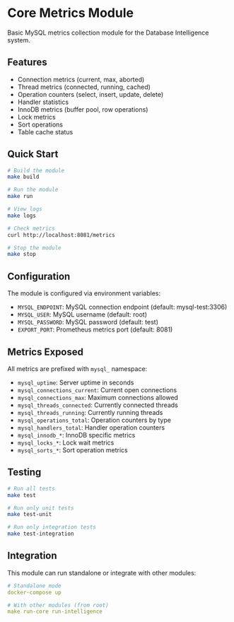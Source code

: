 # Core Metrics Module

Basic MySQL metrics collection module for the Database Intelligence system.

## Features

- Connection metrics (current, max, aborted)
- Thread metrics (connected, running, cached)
- Operation counters (select, insert, update, delete)
- Handler statistics
- InnoDB metrics (buffer pool, row operations)
- Lock metrics
- Sort operations
- Table cache status

## Quick Start

```bash
# Build the module
make build

# Run the module
make run

# View logs
make logs

# Check metrics
curl http://localhost:8081/metrics

# Stop the module
make stop
```

## Configuration

The module is configured via environment variables:

- `MYSQL_ENDPOINT`: MySQL connection endpoint (default: mysql-test:3306)
- `MYSQL_USER`: MySQL username (default: root)
- `MYSQL_PASSWORD`: MySQL password (default: test)
- `EXPORT_PORT`: Prometheus metrics port (default: 8081)

## Metrics Exposed

All metrics are prefixed with `mysql_` namespace:

- `mysql_uptime`: Server uptime in seconds
- `mysql_connections_current`: Current open connections
- `mysql_connections_max`: Maximum connections allowed
- `mysql_threads_connected`: Currently connected threads
- `mysql_threads_running`: Currently running threads
- `mysql_operations_total`: Operation counters by type
- `mysql_handlers_total`: Handler operation counters
- `mysql_innodb_*`: InnoDB specific metrics
- `mysql_locks_*`: Lock wait metrics
- `mysql_sorts_*`: Sort operation metrics

## Testing

```bash
# Run all tests
make test

# Run only unit tests
make test-unit

# Run only integration tests
make test-integration
```

## Integration

This module can run standalone or integrate with other modules:

```yaml
# Standalone mode
docker-compose up

# With other modules (from root)
make run-core run-intelligence
```